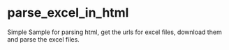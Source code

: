 parse_excel_in_html
===================

Simple Sample for parsing html, get the urls for excel files, download them and parse the excel files.
